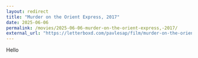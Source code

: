 ```yaml
---
layout: redirect
title: "Murder on the Orient Express, 2017"
date: 2025-06-06
permalink: /movies/2025-06-06-murder-on-the-orient-express,-2017/
external_url: "https://letterboxd.com/pavlesap/film/murder-on-the-orient-express-2017/"
---
```

Hello
